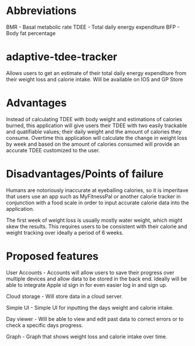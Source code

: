 # Abbreviations
BMR - Basal metabolic rate
TDEE - Total daily energy expenditure
BFP - Body fat percentage

# adaptive-tdee-tracker
Allows users to get an estimate of their total daily energy expenditure from their weight loss and calorie intake. Will be available on IOS and GP Store


# Advantages
Instead of calculating TDEE with body weight and estimations of calories burned, this application will give users their TDEE with 
two easily trackable and quatifiable values; their daily weight and the amount of calories they consume. Overtime this application
will calculate the change in weight loss by week and based on the amount of calories consumed will provide an accurate TDEE customized
to the user.

# Disadvantages/Points of failure
Humans are notoriously inaccurate at eyeballing calories, so it is imperitave that users use an app such as MyFitnessPal or another calorie
tracker in conjunction with a food scale in order to input accurate calorie data into the application.

The first week of weight loss is usually mostly water weight, which might skew the results. This requires users to be consistent with their
calorie and weight tracking over ideally a period of 6 weeks.

# Proposed features
User Accounts - Accounts will allow users to save their progress over multiple devices and allow data to be stored in the back end. Ideally 
will be able to integrate Apple id sign in for even easier log in and sign up.

Cloud storage - Will store data in a cloud server.

Simple UI - Simple UI for inputting the days weight and calorie intake.

Day viewer - Will be able to view and edit past data to correct errors or to check a specific days progress.

Graph - Graph that shows weight loss and calorie intake over time.



          
